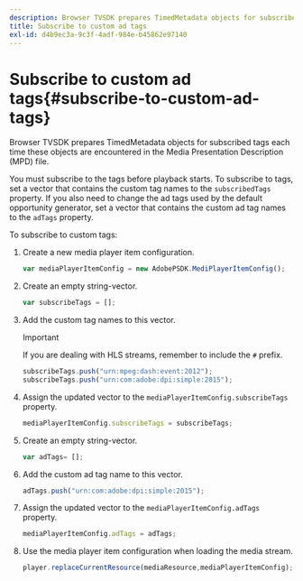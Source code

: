 ```yaml
---
description: Browser TVSDK prepares TimedMetadata objects for subscribed tags each time these objects are encountered in the Media Presentation Description (MPD) file.
title: Subscribe to custom ad tags
exl-id: d4b9ec3a-9c3f-4adf-984e-b45862e97140
---
```

# Subscribe to custom ad tags{#subscribe-to-custom-ad-tags}

Browser TVSDK prepares TimedMetadata objects for subscribed tags each time these objects are encountered in the Media Presentation Description (MPD) file.

You must subscribe to the tags before playback starts. 
To subscribe to tags, set a vector that contains the custom tag names to the `subscribedTags` property. If you also need to change the ad tags used by the default opportunity generator, set a vector that contains the custom ad tag names to the `adTags` property.

To subscribe to custom tags: 

1. Create a new media player item configuration.

   ```js
   var mediaPlayerItemConfig = new AdobePSDK.MediPlayerItemConfig();
   ```

1. Create an empty string-vector.

   ```js
   var subscribeTags = [];
   ```

1. Add the custom tag names to this vector.

   >[!IMPORTANT]
   >
   >If you are dealing with HLS streams, remember to include the `#` prefix.

   ```js
   subscribeTags.push("urn:mpeg:dash:event:2012"); 
   subscribeTags.push("urn:com:adobe:dpi:simple:2015"); 
   
   ```

1. Assign the updated vector to the `mediaPlayerItemConfig.subscribeTags` property.

   ```js
   mediaPlayerItemConfig.subscribeTags = subscribeTags;
   ```

1. Create an empty string-vector.

   ```js
   var adTags= [];
   ```

1. Add the custom ad tag name to this vector.

   ```js
   adTags.push("urn:com:adobe:dpi:simple:2015");
   ```

1. Assign the updated vector to the `mediaPlayerItemConfig.adTags` property.

   ```js
   mediaPlayerItemConfig.adTags = adTags;
   ```

1. Use the media player item configuration when loading the media stream.

   ```js
   player.replaceCurrentResource(mediaResource,mediaPlayerItemConfig);
   ```
